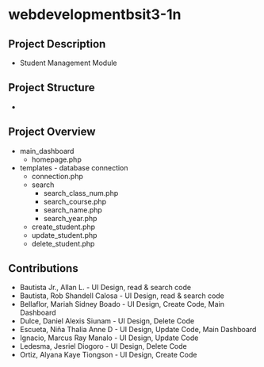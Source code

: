 # webdevelopmentbsit3-1n

## Project Description
- Student Management Module

## Project Structure
- 

## Project Overview

- main_dashboard
  - homepage.php
- templates - database connection
  - connection.php
  - search 
    - search_class_num.php
    - search_course.php
    - search_name.php
    - search_year.php
  - create_student.php
  - update_student.php
  - delete_student.php

## Contributions
- Bautista Jr., Allan L. - UI Design, read & search code
- Bautista, Rob Shandell Calosa - UI Design, read & search code
- Bellaflor, Mariah Sidney Boado - UI Design, Create Code, Main Dashboard
- Dulce, Daniel Alexis Siunam - UI Design, Delete Code
- Escueta, Niña Thalia Anne D - UI Design, Update Code, Main Dashboard
- Ignacio, Marcus Ray Manalo - UI Design, Update Code
- Ledesma, Jesriel Diogoro - UI Design, Delete Code
- Ortiz, Alyana Kaye Tiongson - UI Design, Create Code
